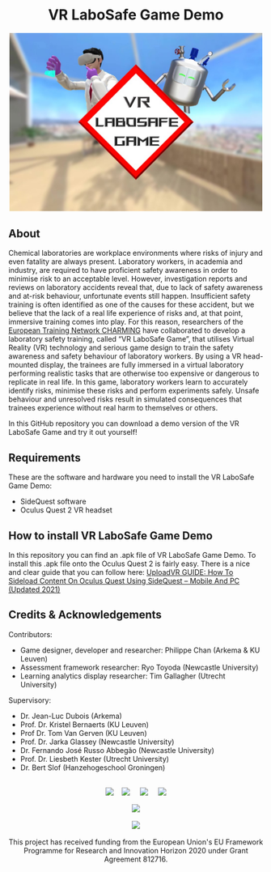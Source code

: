 # 
<h1 align="center" style="border-bottom: none">
    <b>
        VR LaboSafe Game Demo
    </b>
</h1>



    
<p align="center"><img src="https://github.com/PhilippeChan/VRLaboSafeGameDemo/blob/main/VR%20LaboSafe%20Game%20Logo%20Banner.jpg" width="500px" /></p>




## About

Chemical laboratories are workplace environments where risks of injury and even fatality are always present. Laboratory workers, in academia and industry, are required to have proficient safety awareness in order to minimise risk to an acceptable level. However, investigation reports and reviews on laboratory accidents reveal that, due to lack of safety awareness and at-risk behaviour, unfortunate events still happen. Insufficient safety training is often identified as one of the causes for these accident, but we believe that the lack of a real life experience of risks and, at that point, immersive training comes into play. For this reason, researchers of the [European Training Network CHARMING](https://charming-etn.eu) have collaborated to develop a laboratory safety training, called “VR LaboSafe Game”, that utilises Virtual Reality (VR) technology and serious game design to train the safety awareness and safety behaviour of laboratory workers. By using a VR head-mounted display, the trainees are fully immersed in a virtual laboratory performing realistic tasks that are otherwise too expensive or dangerous to replicate in real life. In this game, laboratory workers learn to accurately identify risks, minimise these risks and perform experiments safely. Unsafe behaviour and unresolved risks result in simulated consequences that trainees experience without real harm to themselves or others.

In this GitHub repository you can download a demo version of the VR LaboSafe Game and try it out yourself!

## Requirements

These are the software and hardware you need to install the VR LaboSafe Game Demo:

* SideQuest software
* Oculus Quest 2 VR headset

## How to install VR LaboSafe Game Demo

In this repository you can find an .apk file of VR LaboSafe Game Demo. To install this .apk file onto the Oculus Quest 2 is fairly easy.
There is a nice and clear guide that you can follow here: [UploadVR GUIDE: How To Sideload Content On Oculus Quest Using SideQuest – Mobile And PC (Updated 2021)](https://uploadvr.com/sideloading-quest-how-to/)

## Credits & Acknowledgements

Contributors:
* Game designer, developer and researcher: Philippe Chan (Arkema & KU Leuven)
* Assessment framework researcher: Ryo Toyoda (Newcastle University)
* Learning analytics display researcher: Tim Gallagher (Utrecht University)

Supervisory:
* Dr. Jean-Luc Dubois (Arkema)
* Prof. Dr. Kristel Bernaerts (KU Leuven)
* Prof Dr. Tom Van Gerven (KU Leuven)
* Prof. Dr. Jarka Glassey (Newcastle University)
* Dr. Fernando José Russo Abbegão (Newcastle University)
* Prof. Dr. Liesbeth Kester (Utrecht University)
* Dr. Bert Slof (Hanzehogeschool Groningen)
<br></br>
<p align="center"><img src="https://www.arkema.com/files/live/sites/shared_arkema/files/arkema_logo.png" height="60px" /> &nbsp; &nbsp;<img src="https://www.kuleuven.be/internationaal/thinktank/fotos-en-logos/ku-leuven-logo.png/image_preview" height="60px" /> &nbsp; &nbsp; <img src="https://www.ncl.ac.uk/gomobileassets/img/logo.svg" height="60px" /> &nbsp; &nbsp; <img src="https://www.uu.nl/themes/custom/corp/src/images/uu-logo-en.svg" height="60px" /></p>


<p align="center"><img src="https://charming-etn.eu/wp-content/uploads/2018/06/charming-logo-1.png" width="200px" /></p>

<p align="center"><Visit [cherming-etn.eu]</p>

<p align="center"><img src="https://charming-etn.eu/wp-content/uploads/2018/12/flag_yellow_low.jpg" width="200px" /></p>

<p align=center>This project has received funding from the European Union's EU Framework Programme for Research and Innovation Horizon 2020 under Grant Agreement 812716.</p>
